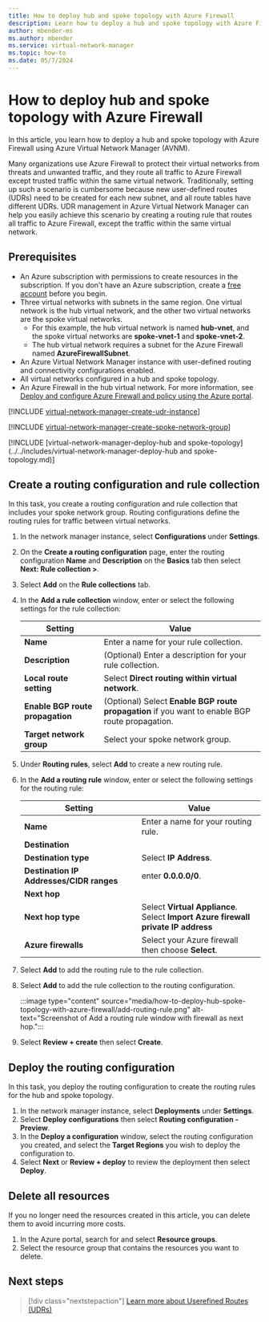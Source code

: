 ```yaml
---
title: How to deploy hub and spoke topology with Azure Firewall
description: Learn how to deploy a hub and spoke topology with Azure Firewall using Virtual Network Manager.
author: mbender-ms
ms.author: mbender
ms.service: virtual-network-manager
ms.topic: how-to
ms.date: 05/7/2024
---
```


# How to deploy hub and spoke topology with Azure Firewall

In this article, you learn how to deploy a hub and spoke topology with Azure Firewall using Azure Virtual Network Manager (AVNM). 

Many organizations use Azure Firewall to protect their virtual networks from threats and unwanted traffic, and they route all traffic to Azure Firewall except trusted traffic within the same virtual network. Traditionally, setting up such a scenario is cumbersome because new user-defined routes (UDRs) need to be created for each new subnet, and all route tables have different UDRs. UDR management in Azure Virtual Network Manager can help you easily achieve this scenario by creating a routing rule that routes all traffic to Azure Firewall, except the traffic within the same virtual network.

## Prerequisites

- An Azure subscription with permissions to create resources in the subscription. If you don't have an Azure subscription, create a [free account](https://azure.microsoft.com/free/) before you begin.
- Three virtual networks with subnets in the same region. One virtual network is the hub virtual network, and the other two virtual networks are the spoke virtual networks. 
  - For this example, the hub virtual network is named **hub-vnet**, and the spoke virtual networks are **spoke-vnet-1** and **spoke-vnet-2**.
  - The hub virtual network requires a subnet for the Azure Firewall named **AzureFirewallSubnet**.
- An Azure Virtual Network Manager instance with user-defined routing and connectivity configurations enabled. 
- All virtual networks configured in a hub and spoke topology. 
- An Azure Firewall in the hub virtual network. For more information, see [Deploy and configure Azure Firewall and policy using the Azure portal](../firewall/tutorial-firewall-deploy-portal-policy.md).

[!INCLUDE [virtual-network-manager-create-udr-instance](../../includes/virtual-network-manager-create-udr-instance.md)]

[!INCLUDE [virtual-network-manager-create-spoke-network-group](../../includes/virtual-network-manager-create-spoke-network-group.md)]

[!INCLUDE [virtual-network-manager-deploy-hub and spoke-topology](../../includes/virtual-network-manager-deploy-hub and spoke-topology.md)]

## Create a routing configuration and rule collection

In this task, you create a routing configuration and rule collection that includes your spoke network group. Routing configurations define the routing rules for traffic between virtual networks.

1. In the network manager instance, select **Configurations** under **Settings**.
2. On the **Create a routing configuration** page, enter the routing configuration **Name** and **Description** on the **Basics** tab then select **Next: Rule collection >**.
3. Select **Add** on the **Rule collections** tab.
4. In the **Add a rule collection** window, enter or select the following settings for the rule collection:

    | **Setting** | **Value** |
    |---|---|
    | **Name** | Enter a name for your rule collection. |
    | **Description** | (Optional) Enter a description for your rule collection. |
    | **Local route setting** | Select **Direct routing within virtual network**. |
    | **Enable BGP route propagation** | (Optional) Select **Enable BGP route propagation** if you want to enable BGP route propagation. |
    | **Target network group** | Select your spoke network group. |

1. Under **Routing rules**, select **Add** to create a new routing rule.
2. In the **Add a routing rule** window, enter or select the following settings for the routing rule:

    | **Setting** | **Value** |
    |---|---|
    | **Name** | Enter a name for your routing rule. |
    | **Destination** |  |
    | **Destination type** | Select **IP Address**. |
    | **Destination IP Addresses/CIDR ranges** | enter **0.0.0.0/0**. |
    | **Next hop** |  |
    | **Next hop type** | Select **Virtual Appliance**.</br> Select **Import Azure firewall private IP address**|
    | **Azure firewalls** | Select your Azure firewall then choose **Select**. | 

3. Select **Add** to add the routing rule to the rule collection.
4. Select **Add** to add the rule collection to the routing configuration.

    :::image type="content" source="media/how-to-deploy-hub-spoke-topology-with-azure-firewall/add-routing-rule.png" alt-text="Screenshot of Add a routing rule window with firewall as next hop.":::

5. Select **Review + create** then select **Create**.

## Deploy the routing configuration

In this task, you deploy the routing configuration to create the routing rules for the hub and spoke topology.

1. In the network manager instance, select **Deployments** under **Settings**.
2. Select **Deploy configurations** then select **Routing configuration - Preview**.
3. In the **Deploy a configuration** window, select the routing configuration you created, and select the **Target Regions** you wish to deploy the configuration to.
1. Select **Next** or **Review + deploy** to review the deployment then select **Deploy**.

## Delete all resources

If you no longer need the resources created in this article, you can delete them to avoid incurring more costs.

1. In the Azure portal, search for and select **Resource groups**.
2. Select the resource group that contains the resources you want to delete.

## Next steps

> [!div class="nextstepaction"]
> [Learn more about Userefined Routes (UDRs)](../virtual-network/virtual-networks-udr-overview.md)